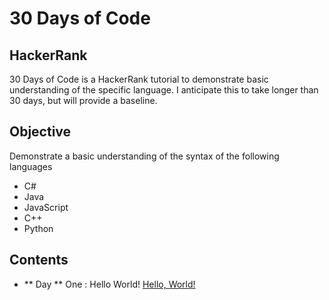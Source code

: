 # 30 Days of Code
## HackerRank
30 Days of Code is a HackerRank tutorial to demonstrate basic understanding of the specific language. I anticipate this to take longer than 30 days, but will provide a baseline.

## Objective
Demonstrate a basic understanding of the syntax of the following languages
- C#
- Java
- JavaScript
- C++
- Python

## Contents
- ** Day ** One : Hello World! [Hello, World!](./DayOne/README.md)
